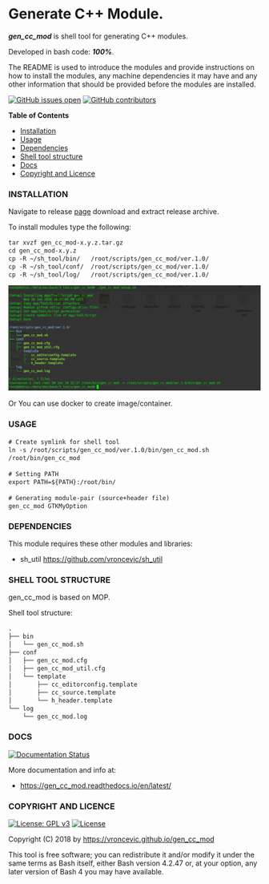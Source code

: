 # Generate C++ Module.

***gen_cc_mod*** is shell tool for generating C++ modules.

Developed in bash code: ***100%***.

The README is used to introduce the modules and provide instructions on
how to install the modules, any machine dependencies it may have and any
other information that should be provided before the modules are installed.

[![GitHub issues open](https://img.shields.io/github/issues/vroncevic/gen_cc_mod.svg)](https://github.com/vroncevic/gen_cc_mod/issues)
 [![GitHub contributors](https://img.shields.io/github/contributors/vroncevic/gen_cc_mod.svg)](https://github.com/vroncevic/gen_cc_mod/graphs/contributors)

<!-- START doctoc -->
**Table of Contents**

- [Installation](https://github.com/vroncevic/gen_cc_mod#installation)
- [Usage](https://github.com/vroncevic/gen_cc_mod#usage)
- [Dependencies](https://github.com/vroncevic/gen_cc_mod#dependencies)
- [Shell tool structure](https://github.com/vroncevic/gen_cc_mod#shell-tool-structure)
- [Docs](https://github.com/vroncevic/gen_cc_mod#docs)
- [Copyright and Licence](https://github.com/vroncevic/gen_cc_mod#copyright-and-licence)
<!-- END doctoc -->

### INSTALLATION

Navigate to release [page](https://github.com/vroncevic/gen_cc_mod/releases) download and extract release archive.

To install modules type the following:

```
tar xvzf gen_cc_mod-x.y.z.tar.gz
cd gen_cc_mod-x.y.z
cp -R ~/sh_tool/bin/   /root/scripts/gen_cc_mod/ver.1.0/
cp -R ~/sh_tool/conf/  /root/scripts/gen_cc_mod/ver.1.0/
cp -R ~/sh_tool/log/   /root/scripts/gen_cc_mod/ver.1.0/
```

![alt tag](https://raw.githubusercontent.com/vroncevic/gen_cc_mod/dev/docs/setup_tree.png)

Or You can use docker to create image/container.

### USAGE

```
# Create symlink for shell tool
ln -s /root/scripts/gen_cc_mod/ver.1.0/bin/gen_cc_mod.sh /root/bin/gen_cc_mod

# Setting PATH
export PATH=${PATH}:/root/bin/

# Generating module-pair (source+header file)
gen_cc_mod GTKMyOption
```

### DEPENDENCIES

This module requires these other modules and libraries:

* sh_util https://github.com/vroncevic/sh_util

### SHELL TOOL STRUCTURE

gen_cc_mod is based on MOP.

Shell tool structure:
```
.
├── bin
│   └── gen_cc_mod.sh
├── conf
│   ├── gen_cc_mod.cfg
│   ├── gen_cc_mod_util.cfg
│   └── template
│       ├── cc_editorconfig.template
│       ├── cc_source.template
│       └── h_header.template
└── log
    └── gen_cc_mod.log
```

### DOCS

[![Documentation Status](https://readthedocs.org/projects/gen_cc_mod/badge/?version=latest)](https://gen_cc_mod.readthedocs.io/projects/gen_cc_mod/en/latest/?badge=latest)

More documentation and info at:

* https://gen_cc_mod.readthedocs.io/en/latest/

### COPYRIGHT AND LICENCE

[![License: GPL v3](https://img.shields.io/badge/License-GPLv3-blue.svg)](https://www.gnu.org/licenses/gpl-3.0) [![License](https://img.shields.io/badge/License-Apache%202.0-blue.svg)](https://opensource.org/licenses/Apache-2.0)

Copyright (C) 2018 by https://vroncevic.github.io/gen_cc_mod

This tool is free software; you can redistribute it and/or modify
it under the same terms as Bash itself, either Bash version 4.2.47 or,
at your option, any later version of Bash 4 you may have available.

